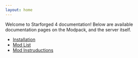 ```yaml
---
layout: home
---
```


Welcome to Starforged 4 documentation! Below are available documentation pages
on the Modpack, and the server itself.

- [Installation](installation/)
- [Mod List](mod_list/)
- [Mod Instruductions](mod_introductions/)
